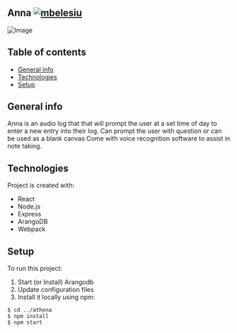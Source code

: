 
## Anna               [![mbelesiu](https://circleci.com/gh/mbelesiu/athena.svg?style=shield)](https://circleci.com/gh/mbelesiu/athena)

![Image](https://github.com/mbelesiu/athena/main/annalogo.jpg?raw=true)

## Table of contents
* [General info](#general-info)
* [Technologies](#technologies)
* [Setup](#setup)

## General info
Anna is an audio log that that will prompt the user at a set time of day to enter a new entry into their log. Can prompt the user with question or can be used as a blank canvas
Come with voice recognition software to assist in note taking.  
	
## Technologies
Project is created with:
* React
* Node.js
* Express
* ArangoDB
* Webpack
	
## Setup
To run this project:
1) Start (or Install) Arangodb
2) Update configuration files 
3) Install it locally using npm:

```
$ cd ../athena
$ npm install
$ npm start
```
